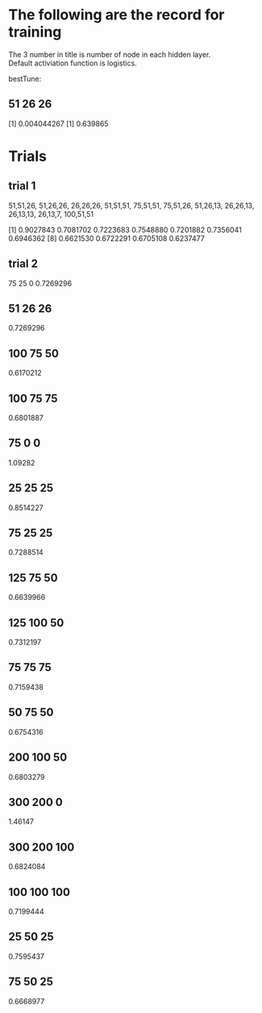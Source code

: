 # The following are the record for training 
The 3 number in title is number of node in each hidden layer.  
Default activiation function is logistics.

bestTune:
## 51 26 26
[1] 0.004044267
[1] 0.639865



# Trials

## trial 1
51,51,26,
51,26,26,
26,26,26,
51,51,51,
75,51,51,
75,51,26,
51,26,13,
26,26,13,
26,13,13,
26,13,7,
100,51,51

[1] 0.9027843 0.7081702 0.7223683 0.7548880 0.7201882 0.7356041 0.6946362
[8] 0.6621530 0.6722291 0.6705108 0.6237477

## trial 2
75 25 0
0.7269296

## 51 26 26
0.7269296

## 100 75 50
0.6170212

## 100 75 75
0.6801887

## 75 0 0
1.09282

## 25 25 25
0.8514227

## 75 25 25
0.7288514

## 125 75 50
0.6639966

## 125 100 50
0.7312197

## 75 75 75
0.7159438

## 50 75 50
0.6754316

## 200 100 50
 0.6803279

## 300 200 0
1.46147

## 300 200 100
0.6824084

## 100 100 100
0.7199444

## 25 50 25
0.7595437

## 75 50 25
0.6668977